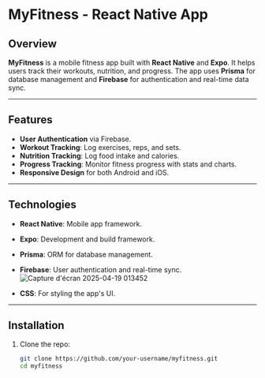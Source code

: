 # MyFitness - React Native App

## Overview

**MyFitness** is a mobile fitness app built with **React Native** and **Expo**. It helps users track their workouts, nutrition, and progress. The app uses **Prisma** for database management and **Firebase** for authentication and real-time data sync.

---

## Features

- **User Authentication** via Firebase.
- **Workout Tracking**: Log exercises, reps, and sets.
- **Nutrition Tracking**: Log food intake and calories.
- **Progress Tracking**: Monitor fitness progress with stats and charts.
- **Responsive Design** for both Android and iOS.

---

## Technologies

- **React Native**: Mobile app framework.
- **Expo**: Development and build framework.
- **Prisma**: ORM for database management.
- **Firebase**: User authentication and real-time sync.![Capture d'écran 2025-04-19 013452](https://github.com/user-attachments/assets/f879c9da-a290-4e41-9501-a3b686ab5e51)

- **CSS**: For styling the app's UI.

---

## Installation

1. Clone the repo:
   ```bash
   git clone https://github.com/your-username/myfitness.git
   cd myfitness



